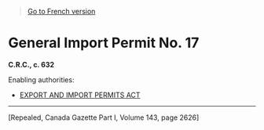 > [Go to French version](/fr/Règlements/Codification%20des%20règlements%20du%20Canada/601-700/C.R.C.,%20ch.%20632.md)

# General Import Permit No. 17

**C.R.C., c. 632**

Enabling authorities: 
- [EXPORT AND IMPORT PERMITS ACT](/en/Acts/Revised%20Statutes%20of%20Canada/E/E-19.md)

----------


[Repealed, Canada Gazette Part I, Volume 143, page 2626]

